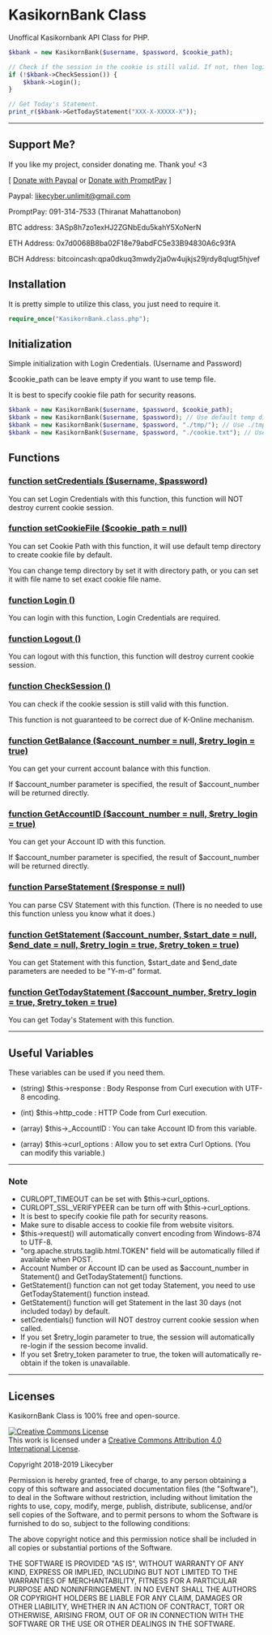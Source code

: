 # KasikornBank Class

Unoffical Kasikornbank API Class for PHP.

```php
$kbank = new KasikornBank($username, $password, $cookie_path);

// Check if the session in the cookie is still valid. If not, then login again.
if (!$kbank->CheckSession()) {
	$kbank->Login();
}

// Get Today's Statement.
print_r($kbank->GetTodayStatement("XXX-X-XXXXX-X"));

```

---

## Support Me?

If you like my project, consider donating me. Thank you! <3

[ [Donate with Paypal](https://paypal.me/likecyber) or [Donate with PromptPay](https://promptpay.io/0913147533) ]

Paypal: likecyber.unlimit@gmail.com

PromptPay: 091-314-7533 (Thiranat Mahattanobon)

BTC address: 3ASp8h7zo1exHJ2ZGNbEdu5kahY5XoNerN

ETH Address: 0x7d0068B8ba02F18e79abdFC5e33B94830A6c93fA

BCH Address: bitcoincash:qpa0dkuq3mwdy2ja0w4ujkjs29jrdy8qlugt5hjvef

## Installation

It is pretty simple to utilize this class, you just need to require it.

```php
require_once("KasikornBank.class.php");
```

## Initialization

Simple initialization with Login Credentials. (Username and Password)

$cookie_path can be leave empty if you want to use temp file.

It is best to specify cookie file path for security reasons.

```php
$kbank = new KasikornBank($username, $password, $cookie_path);
$kbank = new KasikornBank($username, $password); // Use default temp directory for temp file.
$kbank = new KasikornBank($username, $password, "./tmp/"); // Use ./tmp/ as temp directory for temp file.
$kbank = new KasikornBank($username, $password, "./cookie.txt"); // Use ./cookie.txt for cookie file.

```
## Functions

### [function setCredentials ($username, $password)](https://github.com/likecyber/php-kasikornbank-class/blob/master/KasikornBank.class.php#L44-L49)

You can set Login Credentials with this function, this function will NOT destroy current cookie session.

### [function setCookieFile ($cookie_path = null)](https://github.com/likecyber/php-kasikornbank-class/blob/master/KasikornBank.class.php#L51-L63)

You can set Cookie Path with this function, it will use default temp directory to create cookie file by default.

You can change temp directory by set it with directory path, or you can set it with file name to set exact cookie file name.

### [function Login ()](https://github.com/likecyber/php-kasikornbank-class/blob/master/KasikornBank.class.php#L101-L122)

You can login with this function, Login Credentials are required.

### [function Logout ()](https://github.com/likecyber/php-kasikornbank-class/blob/master/KasikornBank.class.php#L124-L135)

You can logout with this function, this function will destroy current cookie session.

### [function CheckSession ()](https://github.com/likecyber/php-kasikornbank-class/blob/master/KasikornBank.class.php#L137-L140)

You can check if the cookie session is still valid with this function.

This function is not guaranteed to be correct due of K-Online mechanism.

### [function GetBalance ($account_number = null, $retry_login = true)](https://github.com/likecyber/php-kasikornbank-class/blob/master/KasikornBank.class.php#L142-L161)

You can get your current account balance with this function.

If $account_number parameter is specified, the result of $account_number will be returned directly.

### [function GetAccountID ($account_number = null, $retry_login = true)](https://github.com/likecyber/php-kasikornbank-class/blob/master/KasikornBank.class.php#L163-L183)

You can get your Account ID with this function.

If $account_number parameter is specified, the result of $account_number will be returned directly.

### [function ParseStatement ($response = null)](https://github.com/likecyber/php-kasikornbank-class/blob/master/KasikornBank.class.php#L185-L203)

You can parse CSV Statement with this function. (There is no needed to use this function unless you know what it does.)

### [function GetStatement ($account_number, $start_date = null, $end_date = null, $retry_login = true, $retry_token = true)](https://github.com/likecyber/php-kasikornbank-class/blob/master/KasikornBank.class.php#L205-L264)

You can get Statement with this function, $start_date and $end_date parameters are needed to be "Y-m-d" format.

### [function GetTodayStatement ($account_number, $retry_login = true, $retry_token = true)](https://github.com/likecyber/php-kasikornbank-class/blob/master/KasikornBank.class.php#L266-L298)

You can get Today's Statement with this function.

---

## Useful Variables
These variables can be used if you need them.

- (string) $this->response : Body Response from Curl execution with UTF-8 encoding.
- (int) $this->http_code : HTTP Code from Curl execution.

- (array) $this->_AccountID : You can take Account ID from this variable.

- (array) $this->curl_options : Allow you to set extra Curl Options. (You can modify this variable.)

---

### Note
- CURLOPT_TIMEOUT can be set with $this->curl_options.
- CURLOPT_SSL_VERIFYPEER can be turn off with $this->curl_options.
- It is best to specify cookie file path for security reasons.
- Make sure to disable access to cookie file from website visitors.
- $this->request()  will automatically convert encoding from Windows-874 to UTF-8.
- "org.apache.struts.taglib.html.TOKEN" field will be automatically filled if available when POST.
- Account Number or Account ID can be used as $account_number in Statement() and GetTodayStatement() functions.
- GetStatement() function can not get today Statement, you need to use GetTodayStatement() function instead.
- GetStatement() function will get Statement in the last 30 days (not included today) by default.
- setCredentials() function will NOT destroy current cookie session when called.
- If you set $retry_login parameter to true, the session will automatically re-login if the session become invalid.
- If you set $retry_token parameter to true, the token will automatically re-obtain if the token is unavailable.

---

## Licenses

KasikornBank Class is 100% free and open-source.

<a rel="license" href="http://creativecommons.org/licenses/by/4.0/"><img alt="Creative Commons License" style="border-width:0" src="https://i.creativecommons.org/l/by/4.0/88x31.png" /></a><br />This work is licensed under a <a rel="license" href="http://creativecommons.org/licenses/by/4.0/">Creative Commons Attribution 4.0 International License</a>.

Copyright 2018-2019 Likecyber

Permission is hereby granted, free of charge, to any person obtaining a copy of this software and associated documentation files (the "Software"), to deal in the Software without restriction, including without limitation the rights to use, copy, modify, merge, publish, distribute, sublicense, and/or sell copies of the Software, and to permit persons to whom the Software is furnished to do so, subject to the following conditions:

The above copyright notice and this permission notice shall be included in all copies or substantial portions of the Software.

THE SOFTWARE IS PROVIDED "AS IS", WITHOUT WARRANTY OF ANY KIND, EXPRESS OR IMPLIED, INCLUDING BUT NOT LIMITED TO THE WARRANTIES OF MERCHANTABILITY, FITNESS FOR A PARTICULAR PURPOSE AND NONINFRINGEMENT. IN NO EVENT SHALL THE AUTHORS OR COPYRIGHT HOLDERS BE LIABLE FOR ANY CLAIM, DAMAGES OR OTHER LIABILITY, WHETHER IN AN ACTION OF CONTRACT, TORT OR OTHERWISE, ARISING FROM, OUT OF OR IN CONNECTION WITH THE SOFTWARE OR THE USE OR OTHER DEALINGS IN THE SOFTWARE.
